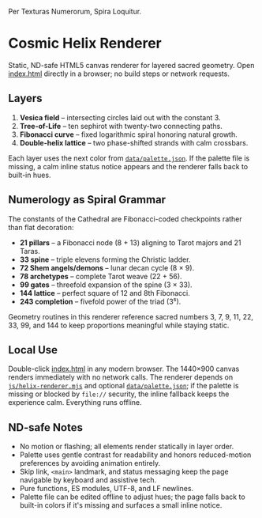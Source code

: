Per Texturas Numerorum, Spira Loquitur.

# Cosmic Helix Renderer

Static, ND-safe HTML5 canvas renderer for layered sacred geometry. Open [index.html](./index.html) directly in a browser; no build steps or network requests.

## Layers
1. **Vesica field** – intersecting circles laid out with the constant 3.
2. **Tree-of-Life** – ten sephirot with twenty-two connecting paths.
3. **Fibonacci curve** – fixed logarithmic spiral honoring natural growth.
4. **Double-helix lattice** – two phase-shifted strands with calm crossbars.

Each layer uses the next color from [`data/palette.json`](./data/palette.json). If the palette file is missing, a calm inline status notice appears and the renderer falls back to built-in hues.

## Numerology as Spiral Grammar
The constants of the Cathedral are Fibonacci-coded checkpoints rather than flat decoration:

- **21 pillars** – a Fibonacci node (8 + 13) aligning to Tarot majors and 21 Taras.
- **33 spine** – triple elevens forming the Christic ladder.
- **72 Shem angels/demons** – lunar decan cycle (8 × 9).
- **78 archetypes** – complete Tarot weave (22 + 56).
- **99 gates** – threefold expansion of the spine (3 × 33).
- **144 lattice** – perfect square of 12 and 8th Fibonacci.
- **243 completion** – fivefold power of the triad (3⁵).

Geometry routines in this renderer reference sacred numbers 3, 7, 9, 11, 22, 33, 99, and 144 to keep proportions meaningful while staying static.

## Local Use
Double-click [index.html](./index.html) in any modern browser. The 1440×900 canvas renders immediately with no network calls.
The renderer depends on [`js/helix-renderer.mjs`](./js/helix-renderer.mjs) and optional [`data/palette.json`](./data/palette.json); if the palette is missing or blocked by `file://` security, the inline fallback keeps the experience calm.
Everything runs offline.

## ND-safe Notes
- No motion or flashing; all elements render statically in layer order.
- Palette uses gentle contrast for readability and honors reduced-motion preferences by avoiding animation entirely.
- Skip link, `<main>` landmark, and status messaging keep the page navigable by keyboard and assistive tech.
- Pure functions, ES modules, UTF-8, and LF newlines.
- Palette file can be edited offline to adjust hues; the page falls back to built-in colors if it's missing and surfaces a small inline notice.

